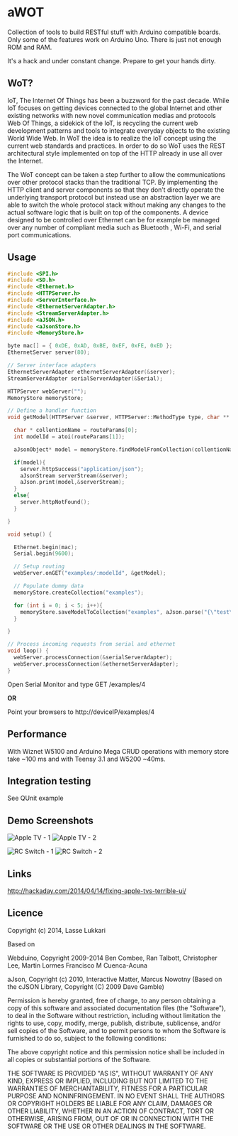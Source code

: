 aWOT
==========

Collection of tools to build RESTful stuff with Arduino compatible boards. Only some of the features work on Arduino Uno. There is just not enough ROM and RAM.

It's a hack and under constant change. Prepare to get your hands dirty.

## WoT?

IoT, The Internet Of Things has been a buzzword for the past decade. While IoT focuses on getting devices connected to the global Internet and other existing networks with new novel communication medias and protocols Web Of Things, a sidekick of the IoT, is recycling the current web development patterns and tools to integrate everyday objects to the existing World Wide Web. In WoT the idea is to realize the IoT concept using the current web standards and practices. In order to do so WoT uses the REST architectural style implemented on top of the HTTP already in use all over the Internet.

The WoT concept can be taken a step further to allow the communications over other protocol stacks than the traditional TCP. By implementing the HTTP client and server components so that they don’t directly operate the underlying transport protocol but instead use an abstraction layer we are able to switch the whole protocol stack without making any changes to the actual software logic that is built on top of the components. A device designed to be controlled over Ethernet can be for example be managed over any number of compliant media such as Bluetooth , Wi-Fi, and serial port communications.

## Usage

```cpp
#include <SPI.h>
#include <SD.h>
#include <Ethernet.h>
#include <HTTPServer.h>
#include <ServerInterface.h>
#include <EthernetServerAdapter.h>
#include <StreamServerAdapter.h>
#include <aJSON.h>
#include <aJsonStore.h>
#include <MemoryStore.h>

byte mac[] = { 0xDE, 0xAD, 0xBE, 0xEF, 0xFE, 0xED };
EthernetServer server(80);

// Server interface adapters
EthernetServerAdapter ethernetServerAdapter(&server);
StreamServerAdapter serialServerAdapter(&Serial);

HTTPServer webServer("");
MemoryStore memoryStore;

// Define a handler function
void getModel(HTTPServer &server, HTTPServer::MethodType type, char ** routeParams, char *, bool) {

  char * collentionName = routeParams[0];
  int modelId = atoi(routeParams[1]);

  aJsonObject* model = memoryStore.findModelFromCollection(collentionName, modelId);

  if(model){
    server.httpSuccess("application/json");
    aJsonStream serverStream(&server);
    aJson.print(model,&serverStream);
  }
  else{
    server.httpNotFound();
  }

}

void setup() {

  Ethernet.begin(mac);
  Serial.begin(9600);

  // Setup routing
  webServer.onGET("examples/:modelId", &getModel);

  // Populate dummy data
  memoryStore.createCollection("examples");

  for (int i = 0; i < 5; i++){ 
    memoryStore.saveModelToCollection("examples", aJson.parse("{\"test\":\"test\"}"));
  }

}

// Process incoming requests from serial and ethernet
void loop() {
  webServer.processConnection(&serialServerAdapter);
  webServer.processConnection(&ethernetServerAdapter);
}
```

Open Serial Monitor and type GET /examples/4 

**OR** 

Point your browsers to http://deviceIP/examples/4

## Performance

With Wiznet W5100 and Arduino Mega CRUD operations with memory store take ~100 ms and with Teensy 3.1 and W5200 ~40ms.  

## Integration testing

See QUnit example

## Demo Screenshots

![Apple TV - 1](screenshots/apple-tv-ui-1-thub.png)
![Apple TV - 2](screenshots/apple-tv-ui-2-thub.png)

![RC Switch - 1](screenshots/rc-switch-ui-1-thub.png)
![RC Switch - 2](screenshots/rc-switch-ui-2-thub.png)

## Links

http://hackaday.com/2014/04/14/fixing-apple-tvs-terrible-ui/

## Licence

Copyright (c) 2014, Lasse Lukkari 

Based on 

Webduino,
Copyright 2009-2014 Ben Combee, Ran Talbott, Christopher Lee, Martin Lormes
Francisco M Cuenca-Acuna

aJson,
Copyright (c) 2010, Interactive Matter, Marcus Nowotny
(Based on the cJSON Library, Copyright (C) 2009 Dave Gamble)

Permission is hereby granted, free of charge, to any person obtaining a copy
of this software and associated documentation files (the "Software"), to deal
in the Software without restriction, including without limitation the rights
to use, copy, modify, merge, publish, distribute, sublicense, and/or sell
copies of the Software, and to permit persons to whom the Software is
furnished to do so, subject to the following conditions:

The above copyright notice and this permission notice shall be included in
all copies or substantial portions of the Software.

THE SOFTWARE IS PROVIDED "AS IS", WITHOUT WARRANTY OF ANY KIND, EXPRESS OR
IMPLIED, INCLUDING BUT NOT LIMITED TO THE WARRANTIES OF MERCHANTABILITY,
FITNESS FOR A PARTICULAR PURPOSE AND NONINFRINGEMENT. IN NO EVENT SHALL THE
AUTHORS OR COPYRIGHT HOLDERS BE LIABLE FOR ANY CLAIM, DAMAGES OR OTHER
LIABILITY, WHETHER IN AN ACTION OF CONTRACT, TORT OR OTHERWISE, ARISING FROM,
OUT OF OR IN CONNECTION WITH THE SOFTWARE OR THE USE OR OTHER DEALINGS IN
THE SOFTWARE.

